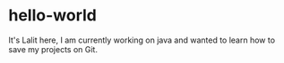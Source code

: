 # hello-world

It's Lalit here, I am currently working on java and wanted to learn how to save my projects on Git.
